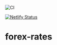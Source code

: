![CI](https://github.com/ehom/forex-rates/workflows/CI/badge.svg?branch=master)

[![Netlify Status](https://api.netlify.com/api/v1/badges/f79e8114-723b-483c-a0a7-9a387c6c9945/deploy-status)](https://app.netlify.com/sites/usd-exchange-rates/deploys)

# forex-rates

